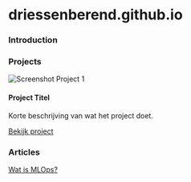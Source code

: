 # driessenberend.github.io

### Introduction

### Projects
<div class="project-card">
  <img src="./images/project1.png" alt="Screenshot Project 1" style="max-width:200px;">
  <h4>Project Titel</h4>
  <p>Korte beschrijving van wat het project doet.</p>
  <p><a href="https://link-naar-project">Bekijk project</a></p>
</div>

### Articles
[Wat is MLOps?](./MLOps)

